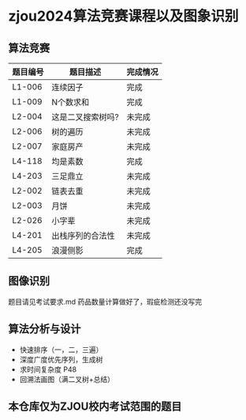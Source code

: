 # zjou2024算法竞赛课程以及图象识别

## 算法竞赛

| 题目编号 | 题目描述               | 完成情况 |
|----------|------------------------|----------|
| L1-006   | 连续因子               | 完成   |
| L1-009   | N个数求和              | 完成   |
| L2-004   | 这是二叉搜索树吗?       | 未完成   |
| L2-006   | 树的遍历               | 未完成   |
| L2-007   | 家庭房产               | 未完成   |
| L4-118   | 均是素数               | 完成   |
| L4-203   | 三足鼎立               | 未完成   |
| L2-002   | 链表去重               | 未完成   |
| L2-003   | 月饼                  | 未完成   |
| L2-026   | 小字辈                | 未完成   |
| L4-201   | 出栈序列的合法性       | 未完成   |
| L4-205   | 浪漫侧影               | 完成   |

## 图像识别

题目请见考试要求.md
药品数量计算做好了，瑕疵检测还没写完

## 算法分析与设计

- 快速排序（一，二，三遍）
- 深度广度优先序列，生成树
- 求时间复杂度 P48
- 回溯法画图（满二叉树+总结）

## 本仓库仅为ZJOU校内考试范围的题目
## 

